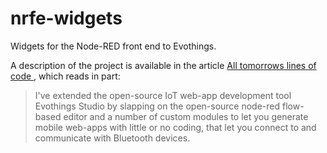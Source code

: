 # nrfe-widgets

Widgets for the Node-RED front end to Evothings.

A description of the project is available in the article [All tomorrows lines of code
](http://unclescript.blogspot.se/2015/12/all-tomorrows-lines-of-code.html), which reads in part:

> I've extended the open-source IoT web-app development tool Evothings Studio by slapping on the open-source node-red flow-based editor and a number of custom modules to let you generate mobile web-apps with little or no coding, that let you connect to and communicate with Bluetooth devices.
